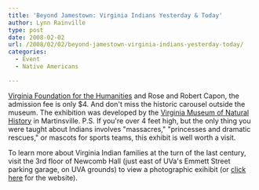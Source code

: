 ```yaml
---
title: 'Beyond Jamestown: Virginia Indians Yesterday & Today'
author: Lynn Rainville
type: post
date: 2008-02-02
url: /2008/02/02/beyond-jamestown-virginia-indians-yesterday-today/
categories:
  - Event
  - Native Americans

---
```

[Virginia Foundation for the Humanities](/?attachment_id=186) and Rose and Robert Capon, the admission fee is only $4. And don't miss the historic carousel outside the museum. The exhibition was developed by the [Virginia Museum of Natural History][2] in Martinsville. P.S. If you're over 4 feet high, but the only thing you were taught about Indians involves "massacres," "princesses and dramatic rescues," or mascots for sports teams, this exhibit is well worth a visit.

To learn more about Virginia Indian families at the turn of the last century, visit the 3rd floor of Newcomb Hall (just east of UVa's Emmett Street parking garage, on UVA grounds) to view a photographic exihibit (or [click here][3] for the website).

 [1]: http://www.vadm.org/
 [2]: http://www.vmnh.net/
 [3]: http://www.faculty.sbc.edu/lrainville/VAIndiansExhibit/index.html
